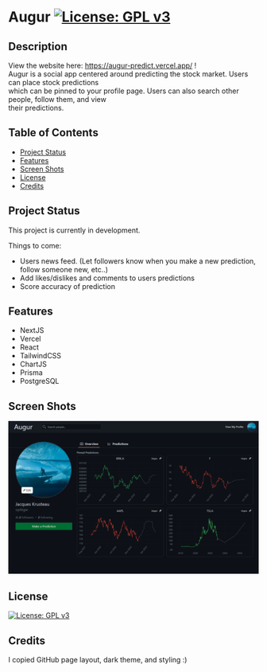 # Augur [![License: GPL v3](https://img.shields.io/badge/License-GPLv3-blue.svg)](https://www.gnu.org/licenses/gpl-3.0)

## Description

View the website here: https://augur-predict.vercel.app/ !  
Augur is a social app centered around predicting the stock market. Users can place stock predictions  
which can be pinned to your profile page. Users can also search other people, follow them, and view  
their predictions.

## Table of Contents

- [Project Status](#project-status)
- [Features](#features)
- [Screen Shots](#screen-shots)
- [License](#license)
- [Credits](#credits)

## Project Status

This project is currently in development.

Things to come:

- Users news feed. (Let followers know when you make a new prediction, follow someone new, etc..)
- Add likes/dislikes and comments to users predictions
- Score accuracy of prediction

## Features

- NextJS
- Vercel
- React
- TailwindCSS
- ChartJS
- Prisma
- PostgreSQL

## Screen Shots

![](/public/profile_example.png)

## License

[![License: GPL v3](https://img.shields.io/badge/License-GPLv3-blue.svg)](https://www.gnu.org/licenses/gpl-3.0)

## Credits

I copied GitHub page layout, dark theme, and styling :)
